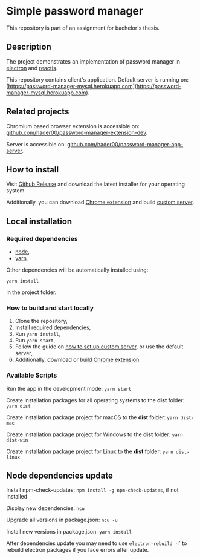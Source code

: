 # Simple password manager

This repository is part of an assignment for bachelor's thesis.

## Description
The project demonstrates an implementation of password manager 
in [electron](https://www.electronjs.org) and [reactjs](https://reactjs.org).

This repository contains client's application.
Default server is running on: [https://password-manager-mysql.herokuapp.com](https://password-manager-mysql.herokuapp.com).

## Related projects
Chromium based browser extension is accessible on: [github.com/hader00/password-manager-extension-dev](https://github.com/hader00/password-manager-extension-dev).

Server is accessible on: [github.com/hader00/password-manager-app-server](https://github.com/hader00/password-manager-app-server).

## How to install
Visit [Github Release](https://github.com/hader00/password-manager-dev/releases) and download the latest installer for your operating system.

Additionally, you can download [Chrome extension](https://github.com/hader00/password-manager-extension-dev/releases) and build [custom server](https://github.com/hader00/password-manager-app-server/).

## Local installation

### Required dependencies
- [node](https://nodejs.org/en/download/),
- [yarn](https://classic.yarnpkg.com/en/).

Other dependencies will be automatically installed using:

`yarn install`

in the project folder.

### How to build and start locally
1. Clone the repository,
2. Install required dependencies,
3. Run `yarn install`,
4. Run `yarn start`,
5. Follow the guide on [how to set up custom server](https://github.com/hader00/password-manager-app-server/blob/main/README.md), or use the default server,
6. Additionally, download or build [Chrome extension](https://github.com/hader00/password-manager-extension-dev).


### Available Scripts

Run the app in the development mode: `yarn start`

Create installation packages for all operating systems to the **dist** folder: `yarn dist`

Create installation package project for macOS to the **dist** folder: `yarn dist-mac`

Create installation package project for Windows to the **dist** folder: `yarn dist-win`

Create installation package project for Linux to the **dist** folder: `yarn dist-linux`

## Node dependencies update

Install npm-check-updates: `npm install -g npm-check-updates`, if not installed

Display new dependencies: `ncu`

Upgrade all versions in package.json: `ncu -u`

Install new versions in package.json: `yarn install`

After dependencies update you may need to use `electron-rebuild -f` to rebuild electron packages if you face errors after update.